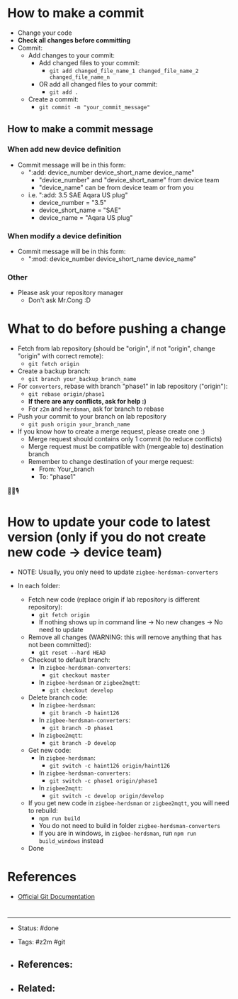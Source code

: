 # How to make a commit
- Change your code
- **Check all changes before committing**
- Commit:
	- Add changes to your commit:
		- Add changed files to your commit:
			- `git add changed_file_name_1 changed_file_name_2 changed_file_name_n`
		- OR add all changed files to your commit:
			- `git add .`
	- Create a commit:
		- `git commit -m "your_commit_message"`

## How to make a commit message

### When add new device definition
- Commit message will be in this form:
	- ":add: device_number device_short_name device_name"
		- "device_number" and "device_short_name" from device team
		- "device_name" can be from device team or from you
	- i.e. ":add: 3.5 SAE Aqara US plug"
		- device_number = "3.5"
		- device_short_name = "SAE"
		- device_name = "Aqara US plug"

### When modify a device definition
- Commit message will be in this form:
	- ":mod: device_number device_short_name device_name"

### Other
- Please ask your repository manager
	- Don't ask Mr.Cong :D



# What to do before pushing a change
- Fetch from lab repository (should be "origin", if not "origin",  change "origin" with correct remote):
	- `git fetch origin`
- Create a backup branch:
	- `git branch your_backup_branch_name`
- For `converters`, rebase with branch "phase1" in lab repository ("origin"):
	- `git rebase origin/phase1`
	- **If there are any conflicts, ask for help :)**
	- For `z2m` and `herdsman`, ask for branch to rebase 
- Push your commit to your branch on lab repository
	- `git push origin your_branch_name`
- If you know how to create a merge request, please create one :)
	- Merge request should contains only 1 commit (to reduce conflicts)
	- Merge request must be compatible with (mergeable to) destination branch
	- Remember to change destination of your merge request:
		- From: Your_branch
		- To: "phase1"

 🎼🎵🎙

# How to update your code to latest version (only if you do not create new code -> device team)
- NOTE: Usually, you only need to update `zigbee-herdsman-converters`

- In each folder:
	- Fetch new code (replace origin if lab repository is different repository):
		- `git fetch origin`
		- If nothing shows up in command line -> No new changes -> No need to update
	- Remove all changes (WARNING: this will remove anything that has not been committed):
		- `git reset --hard HEAD`
	- Checkout to default branch:
		- In `zigbee-herdsman-converters`:
			- `git checkout master`
		- In `zigbee-herdsman` or `zigbee2mqtt`:
			- `git checkout develop`
	- Delete branch code:
		- In `zigbee-herdsman`:
			- `git branch -D haint126`
		- In `zigbee-herdsman-converters`:
			- `git branch -D phase1`
		- In `zigbee2mqtt`:
			- `git branch -D develop`
	- Get new code:
		- In `zigbee-herdsman`:
			- `git switch -c haint126 origin/haint126`
		- In `zigbee-herdsman-converters`:
			- `git switch -c phase1 origin/phase1`
		- In `zigbee2mqtt`:
			- `git switch -c develop origin/develop`
	- If you get new code in `zigbee-herdsman` or `zigbee2mqtt`, you will need to rebuild:
		- `npm run build`
		- You do not need to build in folder `zigbee-herdsman-converters`
		- If you are in windows, in `zigbee-herdsman`, run `npm run build_windows` instead
	- Done


# References
- [Official Git Documentation](https://git-scm.com/doc)




# 

---
- Status: #done

- Tags: #z2m #git 

- References:
	- 

- Related:
	- 

